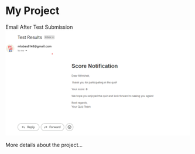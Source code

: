 # My Project

Email After Test Submission
![Project Architecture](./server/public/image.png)

More details about the project...
